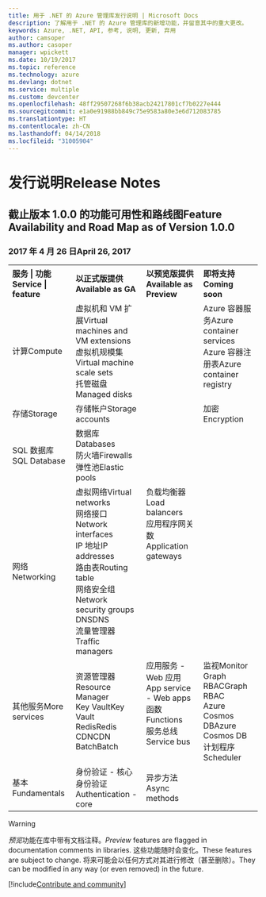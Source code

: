 ```yaml
---
title: 用于 .NET 的 Azure 管理库发行说明 | Microsoft Docs
description: 了解用于 .NET 的 Azure 管理库的新增功能，并留意其中的重大更改。
keywords: Azure, .NET, API, 参考, 说明, 更新, 弃用
author: camsoper
ms.author: casoper
manager: wpickett
ms.date: 10/19/2017
ms.topic: reference
ms.technology: azure
ms.devlang: dotnet
ms.service: multiple
ms.custom: devcenter
ms.openlocfilehash: 48ff29507268f6b38acb24217801cf7b0227e444
ms.sourcegitcommit: e1a0e91988bb849c75e9583a80e3e6d712083785
ms.translationtype: HT
ms.contentlocale: zh-CN
ms.lasthandoff: 04/14/2018
ms.locfileid: "31005904"
---
```

# <a name="release-notes"></a><span data-ttu-id="45cb5-104">发行说明</span><span class="sxs-lookup"><span data-stu-id="45cb5-104">Release Notes</span></span> 

## <a name="feature-availability-and-road-map-as-of-version-100"></a><span data-ttu-id="45cb5-105">截止版本 1.0.0 的功能可用性和路线图</span><span class="sxs-lookup"><span data-stu-id="45cb5-105">Feature Availability and Road Map as of Version 1.0.0</span></span> ##
### <a name="april-26-2017"></a><span data-ttu-id="45cb5-106">2017 年 4 月 26 日</span><span class="sxs-lookup"><span data-stu-id="45cb5-106">April 26, 2017</span></span>

<table>
  <tr>
    <th align="left"><span data-ttu-id="45cb5-107">服务 | 功能</span><span class="sxs-lookup"><span data-stu-id="45cb5-107">Service | feature</span></span></th>
    <th align="left"><span data-ttu-id="45cb5-108">以正式版提供</span><span class="sxs-lookup"><span data-stu-id="45cb5-108">Available as GA</span></span></th>
    <th align="left"><span data-ttu-id="45cb5-109">以预览版提供</span><span class="sxs-lookup"><span data-stu-id="45cb5-109">Available as Preview</span></span></th>
    <th align="left"><span data-ttu-id="45cb5-110">即将支持</span><span class="sxs-lookup"><span data-stu-id="45cb5-110">Coming soon</span></span></th>
  </tr>
  <tr>
    <td><span data-ttu-id="45cb5-111">计算</span><span class="sxs-lookup"><span data-stu-id="45cb5-111">Compute</span></span></td>
    <td><span data-ttu-id="45cb5-112">虚拟机和 VM 扩展</span><span class="sxs-lookup"><span data-stu-id="45cb5-112">Virtual machines and VM extensions</span></span><br><span data-ttu-id="45cb5-113">虚拟机规模集</span><span class="sxs-lookup"><span data-stu-id="45cb5-113">Virtual machine scale sets</span></span><br><span data-ttu-id="45cb5-114">托管磁盘</span><span class="sxs-lookup"><span data-stu-id="45cb5-114">Managed disks</span></span></td>
    <td></td>
    <td valign="top"><span data-ttu-id="45cb5-115">Azure 容器服务</span><span class="sxs-lookup"><span data-stu-id="45cb5-115">Azure container services</span></span><br><span data-ttu-id="45cb5-116">Azure 容器注册表</span><span class="sxs-lookup"><span data-stu-id="45cb5-116">Azure container registry</span></span></td>
  </tr>
  <tr>
    <td><span data-ttu-id="45cb5-117">存储</span><span class="sxs-lookup"><span data-stu-id="45cb5-117">Storage</span></span></td>
    <td><span data-ttu-id="45cb5-118">存储帐户</span><span class="sxs-lookup"><span data-stu-id="45cb5-118">Storage accounts</span></span></td>
    <td></td>
    <td><span data-ttu-id="45cb5-119">加密</span><span class="sxs-lookup"><span data-stu-id="45cb5-119">Encryption</span></span></td>
  </tr>
  <tr>
    <td><span data-ttu-id="45cb5-120">SQL 数据库</span><span class="sxs-lookup"><span data-stu-id="45cb5-120">SQL Database</span></span></td>
    <td><span data-ttu-id="45cb5-121">数据库</span><span class="sxs-lookup"><span data-stu-id="45cb5-121">Databases</span></span><br><span data-ttu-id="45cb5-122">防火墙</span><span class="sxs-lookup"><span data-stu-id="45cb5-122">Firewalls</span></span><br><span data-ttu-id="45cb5-123">弹性池</span><span class="sxs-lookup"><span data-stu-id="45cb5-123">Elastic pools</span></span></td>
    <td></td>
    <td valign="top"></td>
  </tr>
  <tr>
    <td><span data-ttu-id="45cb5-124">网络</span><span class="sxs-lookup"><span data-stu-id="45cb5-124">Networking</span></span></td>
    <td><span data-ttu-id="45cb5-125">虚拟网络</span><span class="sxs-lookup"><span data-stu-id="45cb5-125">Virtual networks</span></span><br><span data-ttu-id="45cb5-126">网络接口</span><span class="sxs-lookup"><span data-stu-id="45cb5-126">Network interfaces</span></span><br><span data-ttu-id="45cb5-127">IP 地址</span><span class="sxs-lookup"><span data-stu-id="45cb5-127">IP addresses</span></span><br><span data-ttu-id="45cb5-128">路由表</span><span class="sxs-lookup"><span data-stu-id="45cb5-128">Routing table</span></span><br><span data-ttu-id="45cb5-129">网络安全组</span><span class="sxs-lookup"><span data-stu-id="45cb5-129">Network security groups</span></span><br><span data-ttu-id="45cb5-130">DNS</span><span class="sxs-lookup"><span data-stu-id="45cb5-130">DNS</span></span><br><span data-ttu-id="45cb5-131">流量管理器</span><span class="sxs-lookup"><span data-stu-id="45cb5-131">Traffic managers</span></span></td>
    <td valign="top"><span data-ttu-id="45cb5-132">负载均衡器</span><span class="sxs-lookup"><span data-stu-id="45cb5-132">Load balancers</span></span><br><span data-ttu-id="45cb5-133">应用程序网关数</span><span class="sxs-lookup"><span data-stu-id="45cb5-133">Application gateways</span></span></td>
    <td valign="top"></td>
  </tr>
  <tr>
    <td><span data-ttu-id="45cb5-134">其他服务</span><span class="sxs-lookup"><span data-stu-id="45cb5-134">More services</span></span></td>
    <td><span data-ttu-id="45cb5-135">资源管理器</span><span class="sxs-lookup"><span data-stu-id="45cb5-135">Resource Manager</span></span><br><span data-ttu-id="45cb5-136">Key Vault</span><span class="sxs-lookup"><span data-stu-id="45cb5-136">Key Vault</span></span><br><span data-ttu-id="45cb5-137">Redis</span><span class="sxs-lookup"><span data-stu-id="45cb5-137">Redis</span></span><br><span data-ttu-id="45cb5-138">CDN</span><span class="sxs-lookup"><span data-stu-id="45cb5-138">CDN</span></span><br><span data-ttu-id="45cb5-139">Batch</span><span class="sxs-lookup"><span data-stu-id="45cb5-139">Batch</span></span></td>
    <td valign="top"><span data-ttu-id="45cb5-140">应用服务 - Web 应用</span><span class="sxs-lookup"><span data-stu-id="45cb5-140">App service - Web apps</span></span><br><span data-ttu-id="45cb5-141">函数</span><span class="sxs-lookup"><span data-stu-id="45cb5-141">Functions</span></span><br><span data-ttu-id="45cb5-142">服务总线</span><span class="sxs-lookup"><span data-stu-id="45cb5-142">Service bus</span></span></td>
    <td valign="top"><span data-ttu-id="45cb5-143">监视</span><span class="sxs-lookup"><span data-stu-id="45cb5-143">Monitor</span></span><br><span data-ttu-id="45cb5-144">Graph RBAC</span><span class="sxs-lookup"><span data-stu-id="45cb5-144">Graph RBAC</span></span><br><span data-ttu-id="45cb5-145">Azure Cosmos DB</span><span class="sxs-lookup"><span data-stu-id="45cb5-145">Azure Cosmos DB</span></span><br><span data-ttu-id="45cb5-146">计划程序</span><span class="sxs-lookup"><span data-stu-id="45cb5-146">Scheduler</span></span></td>
  </tr>
  <tr>
    <td><span data-ttu-id="45cb5-147">基本</span><span class="sxs-lookup"><span data-stu-id="45cb5-147">Fundamentals</span></span></td>
    <td><span data-ttu-id="45cb5-148">身份验证 - 核心身份验证</span><span class="sxs-lookup"><span data-stu-id="45cb5-148">Authentication - core</span></span></td>
    <td><span data-ttu-id="45cb5-149">异步方法</span><span class="sxs-lookup"><span data-stu-id="45cb5-149">Async methods</span></span></td>
    <td valign="top"></td>
  </tr>
</table>

> [!WARNING] 
> <span data-ttu-id="45cb5-150">*预览*功能在库中带有文档注释。</span><span class="sxs-lookup"><span data-stu-id="45cb5-150">*Preview* features are flagged in documentation comments in libraries.</span></span> <span data-ttu-id="45cb5-151">这些功能随时会变化。</span><span class="sxs-lookup"><span data-stu-id="45cb5-151">These features are subject to change.</span></span> <span data-ttu-id="45cb5-152">将来可能会以任何方式对其进行修改（甚至删除）。</span><span class="sxs-lookup"><span data-stu-id="45cb5-152">They can be modified in any way (or even removed) in the future.</span></span>

[!include[Contribute and community](includes/contribute.md)]
